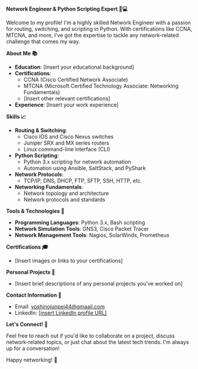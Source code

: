**Network Engineer & Python Scripting Expert 🤖💻**

Welcome to my profile! I'm a highly skilled Network Engineer with a passion for routing, switching, and scripting in Python. With certifications like CCNA, MTCNA, and more, I've got the expertise to tackle any network-related challenge that comes my way.

**About Me 📚**

* **Education**: [Insert your educational background]
* **Certifications**:
	+ CCNA (Cisco Certified Network Associate)
	+ MTCNA (Microsoft Certified Technology Associate: Networking Fundamentals)
	+ [Insert other relevant certifications]
* **Experience**: [Insert your work experience]

**Skills 📈**

* **Routing & Switching**:
	+ Cisco IOS and Cisco Nexus switches
	+ Juniper SRX and MX series routers
	+ Linux command-line interface (CLI)
* **Python Scripting**:
	+ Python 3.x scripting for network automation
	+ Automation using Ansible, SaltStack, and PyShark
* **Network Protocols**:
	+ TCP/IP, DNS, DHCP, FTP, SFTP, SSH, HTTP, etc.
* **Networking Fundamentals**:
	+ Network topology and architecture
	+ Network protocols and standards

**Tools & Technologies 🔧**

* **Programming Languages**: Python 3.x, Bash scripting
* **Network Simulation Tools**: GNS3, Cisco Packet Tracer
* **Network Management Tools**: Nagios, SolarWinds, Prometheus

**Certifications 🎓**

* [Insert images or links to your certifications]

**Personal Projects 🤔**

* [Insert brief descriptions of any personal projects you've worked on]

**Contact Information 📲**

* Email: yoshinojunpei44@gmaail.com
* LinkedIn: [[insert LinkedIn profile URL]](https://www.linkedin.com/in/larry-shein-htut-aung/)


**Let's Connect! 💬**

Feel free to reach out if you'd like to collaborate on a project, discuss network-related topics, or just chat about the latest tech trends. I'm always up for a conversation!

Happy networking! 🤝
